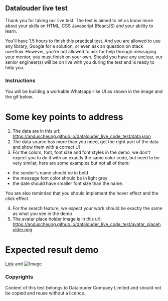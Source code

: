## Datalouder live test

Thank you for taking our live test. The test is aimed to let us know more about your skills on HTML, CSS Javascript (ReactJS) and your ability to learn.

You'll have 1.5 hours to finish this practical test. And you are allowed to use any library, Google for a solution, or even ask an question on stack overflow. However, you're not allowed to ask for help through messaging your mentor, you must finish on your own. Should you have any unclear, our senior engineer(s) will be on live with you during the test and is ready to help you.

### Instructions

You will be building a workable Whatsapp-like UI as shown in the image and the gif below.

# Some key points to address

1. The data are in this url: https://anduscheung.github.io/datalouder_live_code_test/data.json
2. The data source has more than you need, get the right part of the data and show them with a correct UI
3. For the colors, font, font size and font styles in the demo, we don't expect you to do it with an exactly the same color code, but need to be very similar, here are some examples but not all of them:

- the sender's name should be in bold
- the message font color should be in light grey
- the date should have smaller font size than the name.

You are also reminded that you should implement the hover effect and the click effect

4. For the search feature, we expect your work should be exactly the same as what you see in the demo
5. The avatar place holder image is in this url: https://anduscheung.github.io/datalouder_live_code_test/avatar_placeholder.png

# Expected result demo

[Link](url) and ![Image](src)

### Copyrights

Content of this test belongs to Datalouder Company Limited and should not be copied and reuse without a licence.

